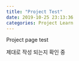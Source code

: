 ```yaml
---
title: "Project Test"
date: 2019-10-25 23:13:36
categories: Project Learn
---
```

Project page test

제대로 작성 되는지 확인 중